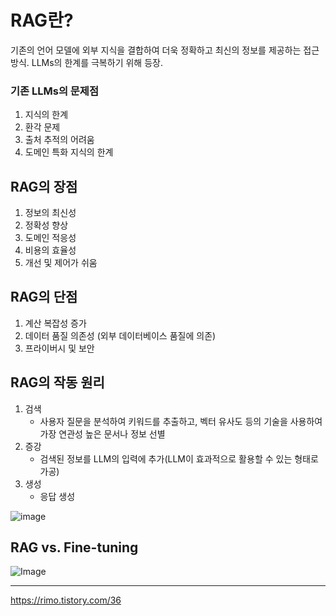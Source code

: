 # RAG란?

기존의 언어 모델에 외부 지식을 결합하여 더욱 정확하고 최신의 정보를 제공하는 접근 방식. LLMs의 한계를 극복하기 위해 등장.

### 기존 LLMs의 문제점

1. 지식의 한계
2. 환각 문제
3. 출처 추적의 어려움
4. 도메인 특화 지식의 한계

## RAG의 장점

1. 정보의 최신성
2. 정확성 향상
3. 도메인 적응성
4. 비용의 효율성
5. 개선 및 제어가 쉬움

## RAG의 단점
1. 계산 복잡성 증가
2. 데이터 품질 의존성 (외부 데이터베이스 품질에 의존)
3. 프라이버시 및 보안

## RAG의 작동 원리
1. 검색
   - 사용자 질문을 분석하여 키워드를 추출하고, 벡터 유사도 등의 기술을 사용하여 가장 연관성 높은 문서나 정보 선별
2. 증강
   - 검색된 정보를 LLM의 입력에 추가(LLM이 효과적으로 활용할 수 있는 형태로 가공)
3. 생성
   - 응답 생성

![image](https://github.com/user-attachments/assets/fc5d1e2d-b791-49a3-82b7-1a09d7efd11d)

## RAG vs. Fine-tuning
![Image](https://github.com/user-attachments/assets/51998060-a6ce-430b-bb48-f2fd98f3a7d5)



---

https://rimo.tistory.com/36
